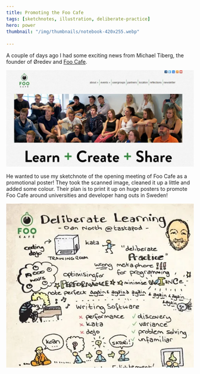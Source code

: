 ```yaml
---
title: Promoting the Foo Cafe
tags: [sketchnotes, illustration, deliberate-practice]
hero: power
thumbnail: "/img/thumbnails/notebook-420x255.webp"

---
```


A couple of days ago I had some exciting news from Michael Tiberg, the founder of Øredev and
<a href="http://www.foocafe.org">Foo Cafe</a>.

<img src="/img/posts/foo-cafe-pr/foo-cafe-site.webp" class="u-max-full-width" alt="Foo Cafe" />

He wanted to use my sketchnote of the opening meeting of Foo Cafe as a promotional poster! They
took the scanned image, cleaned it up a little and added some colour. Their plan is to print it
up on huge posters to promote Foo Cafe around universities and developer hang outs in Sweden!

![Foo Cafe](/img/posts/foo-cafe-pr/foo-cafe-tiberg-colour.webp)
